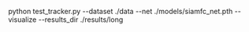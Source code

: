 python test_tracker.py --dataset ./data --net ./models/siamfc_net.pth --visualize --results_dir ./results/long
